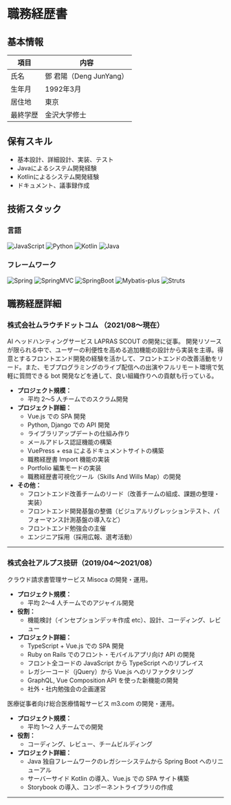 # 職務経歴書

## 基本情報

|項目|内容|
|---|---|
|氏名|鄧 君陽（Deng JunYang）|
|生年月|1992年3月|
|居住地|東京|
|最終学歴|金沢大学修士|


## 保有スキル

- 基本設計、詳細設計、実装、テスト
- Javaによるシステム開発経験
- Kotlinによるシステム開発経験
- ドキュメント、議事録作成


## 技術スタック

### 言語
<p>
  <img alt="JavaScript" src="https://img.shields.io/badge/-JavaScript-F7DF1E?style=flat-square&logo=JavaScript&logoColor=white" />
  <img alt="Python" src="https://img.shields.io/badge/-Python-3776AB?style=flat-square&logo=Python&logoColor=white" />
  <img alt="Kotlin" src="https://img.shields.io/badge/-Kotlin-0095D5?style=flat-square&logo=Kotlin&logoColor=white" />
  <img alt="Java" src="https://img.shields.io/badge/-Java-007396?style=flat-square&logo=Java&logoColor=white" />
</p>

### フレームワーク
<p>
  <img alt="Spring" src="https://img.shields.io/badge/-spring-green"/>
  <img alt="SpringMVC" src="https://img.shields.io/badge/-springMVC-yellowgreen"/>
  <img alt="SpringBoot" src="https://img.shields.io/badge/-springBoot-yellow"/>
  <img alt="Mybatis-plus" src="https://img.shields.io/badge/-Mybatis--plus-lightgrey"/>
  <img alt="Struts" src="https://img.shields.io/badge/-Struts-blue"/>  
</p>

## 職務経歴詳細

### 株式会社ムラウチドットコム （2021/08〜現在）

AI ヘッドハンティングサービス LAPRAS SCOUT の開発に従事。
開発リソースが限られる中で、ユーザーの利便性を高める追加機能の設計から実装を主導。得意とするフロントエンド開発の経験を活かして、フロントエンドの改善活動をリード。また、モブプログラミングのライブ配信への出演やフルリモート環境で気軽に質問できる bot 開発などを通して、良い組織作りへの貢献も行っている。

- **プロジェクト規模：**
    - 平均 2〜5 人チームでのスクラム開発
- **プロジェクト詳細：**
    - Vue.js での SPA 開発
    - Python, Django での API 開発
    - ライブラリアップデートの仕組み作り
    - メールアドレス認証機能の構築
    - VuePress + esa によるドキュメントサイトの構築
    - 職務経歴書 Import 機能の実装
    - Portfolio 編集モードの実装
    - 職務経歴書可視化ツール（Skills And Wills Map）の開発
- **その他：**
    - フロントエンド改善チームのリード（改善チームの組成、課題の整理・実装）
    - フロントエンド開発基盤の整備（ビジュアルリグレッションテスト、パフォーマンス計測基盤の導入など）
    - フロントエンド勉強会の主催
    - エンジニア採用（採用広報、選考活動）

---

### 株式会社アルプス技研（2019/04〜2021/08）

クラウド請求書管理サービス Misoca の開発・運用。
- **プロジェクト規模：**
    - 平均 2〜4 人チームでのアジャイル開発
- **役割：**
    - 機能検討（インセプションデッキ作成 etc）、設計、コーディング、レビュー
- **プロジェクト詳細：**
    - TypeScript + Vue.js での SPA 開発
    - Ruby on Rails でのフロント・モバイルアプリ向け API の開発
    - フロント全コードの JavaScript から TypeScript へのリプレイス
    - レガシーコード（jQuery）から Vue.js へのリファクタリング
    - GraphQL, Vue Composition API を使った新機能の開発
    - 社外・社内勉強会の企画運営


医療従事者向け総合医療情報サービス m3.com の開発・運用。
- **プロジェクト規模：**
    - 平均 1〜2 人チームでの開発
- **役割：**
    - コーディング、レビュー、チームビルディング
- **プロジェクト詳細：**
    - Java 独自フレームワークのレガシーシステムから Spring Boot へのリニューアル
    - サーバーサイド Kotlin の導入、Vue.js での SPA サイト構築
    - Storybook の導入、コンポーネントライブラリの作成

---

